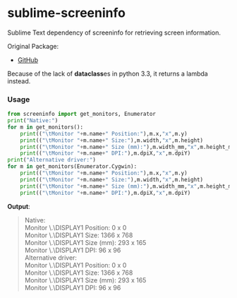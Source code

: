 # sublime-screeninfo


Sublime Text dependency of screeninfo for retrieving screen information.

Original Package:

* [GitHub](https://github.com/rr-/screeninfo)

Because of the lack of **dataclass**es in python 3.3, it returns a lambda instead.

### Usage

```python
from screeninfo import get_monitors, Enumerator
print("Native:")
for m in get_monitors():
	print(("\tMonitor "+m.name+" Position:"),m.x,"x",m.y)
	print(("\tMonitor "+m.name+" Size:"),m.width,"x",m.height)
	print(("\tMonitor "+m.name+" Size (mm):"),m.width_mm,"x",m.height_mm)
	print(("\tMonitor "+m.name+" DPI:"),m.dpiX,"x",m.dpiY)
print("Alternative driver:")
for m in get_monitors(Enumerator.Cygwin):
	print(("\tMonitor "+m.name+" Position:"),m.x,"x",m.y)
	print(("\tMonitor "+m.name+" Size:"),m.width,"x",m.height)
	print(("\tMonitor "+m.name+" Size (mm):"),m.width_mm,"x",m.height_mm)
	print(("\tMonitor "+m.name+" DPI:"),m.dpiX,"x",m.dpiY)
```

**Output**:

>Native:  
>	Monitor \\.\DISPLAY1 Position: 0 x 0  
>	Monitor \\.\DISPLAY1 Size: 1366 x 768  
>	Monitor \\.\DISPLAY1 Size (mm): 293 x 165  
>	Monitor \\.\DISPLAY1 DPI: 96 x 96  
>Alternative driver:  
>	Monitor \\.\DISPLAY1 Position: 0 x 0  
>	Monitor \\.\DISPLAY1 Size: 1366 x 768  
>	Monitor \\.\DISPLAY1 Size (mm): 293 x 165  
>	Monitor \\.\DISPLAY1 DPI: 96 x 96
